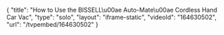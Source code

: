 {
    "title": "How to Use the BISSELL\u00ae Auto-Mate\u00ae Cordless Hand Car Vac",
    "type": "solo",
    "layout": "iframe-static",
    "videoId": "164630502",
    "url": "\/tvpembed\/164630502"
}